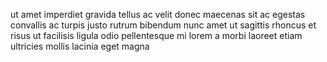 ut amet imperdiet gravida tellus ac velit donec maecenas sit ac egestas
convallis ac turpis justo rutrum bibendum nunc amet ut sagittis rhoncus et
risus ut facilisis ligula odio pellentesque mi lorem a morbi laoreet etiam
ultricies mollis lacinia eget magna